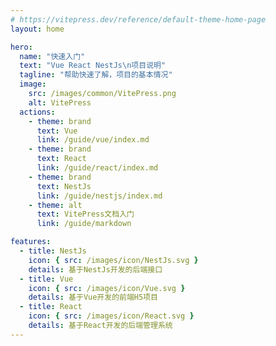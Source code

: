 ```yaml
---
# https://vitepress.dev/reference/default-theme-home-page
layout: home

hero:
  name: "快速入门"
  text: "Vue React NestJs\n项目说明"
  tagline: "帮助快速了解，项目的基本情况"
  image:
    src: /images/common/VitePress.png
    alt: VitePress
  actions:
    - theme: brand
      text: Vue
      link: /guide/vue/index.md
    - theme: brand
      text: React
      link: /guide/react/index.md
    - theme: brand
      text: NestJs
      link: /guide/nestjs/index.md
    - theme: alt
      text: VitePress文档入门
      link: /guide/markdown

features:
  - title: NestJs
    icon: { src: /images/icon/NestJs.svg }
    details: 基于NestJs开发的后端接口
  - title: Vue
    icon: { src: /images/icon/Vue.svg }
    details: 基于Vue开发的前端H5项目
  - title: React
    icon: { src: /images/icon/React.svg }
    details: 基于React开发的后端管理系统
---
```

